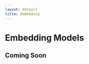 ```yaml
---
layout: default
title: Embedding
---
```


Embedding Models
================

## Coming Soon
